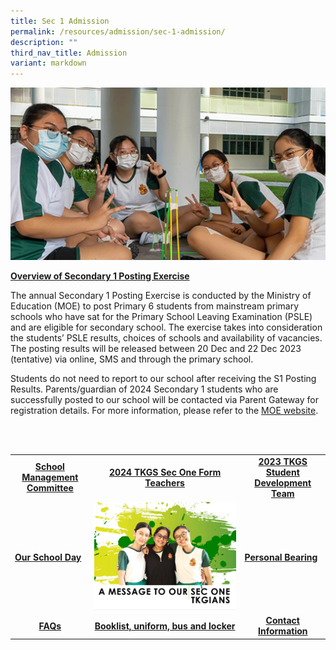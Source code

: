 ```yaml
---
title: Sec 1 Admission
permalink: /resources/admission/sec-1-admission/
description: ""
third_nav_title: Admission
variant: markdown
---
```

<img src="/images/Resources/Admission/s1admission.gif">

<p><strong><u>Overview of Secondary 1 Posting Exercise</u></strong></p>
<p>The annual Secondary 1 Posting Exercise is conducted by the Ministry of Education (MOE) to post Primary 6 students from mainstream primary schools who have sat for the Primary School Leaving Examination (PSLE) and are eligible for secondary school. The exercise takes into consideration the students’ PSLE results, choices of schools and availability of vacancies. The posting results will be released between 20 Dec and 22 Dec 2023 (tentative) via online, SMS and through the primary school.</p>
<p>Students do not need to report to our school after receiving the S1 Posting Results. Parents/guardian of 2024 Secondary 1 students who are successfully posted to our school will be contacted via Parent Gateway for registration details. For more information, please refer to the <a href="https://www.moe.gov.sg/news/press-releases/20231122-release-of-2023-psle-results#:~:text=The%20S1%20Posting%20Results%20will,applicant%20during%20the%20application%20process">MOE website</a>.&nbsp;</p>
<br>
<br>
<table>
<tbody>
<tr>
<td style="text-align: center;"><a href="https://drive.google.com/file/d/1a9BS3cHTObu_yzPJuF81_y_a4aBPjgUu/view?usp=sharing" target="_blank" rel="noopener"><strong>School Management Committee</strong></a></td>
<td style="text-align: center;"><a href="https://drive.google.com/file/d/1BTjofokggmYMzZISB5prlWSCFVtPMx31/view?usp=sharing" target="_blank" rel="noopener"><strong>2024 TKGS Sec One Form Teachers</strong></a></td>
<td style="text-align: center;"><a href="https://drive.google.com/file/d/1mScTRbGOuBwnzBwzyI99a7O8jARXfoGD/view?usp=sharing" target="_blank" rel="noopener"><strong>2023 TKGS Student Development Team</strong></a></td>
</tr>
<tr>
<td style="vertical-align: middle;"><a href="https://drive.google.com/file/d/1wGSJJV8t9qsFgG0B4PFCr3VZJ73I5J5k/view?usp=drive_link" target="_blank" rel="noopener"><strong>Our School Day</strong></a></td>
<td style="vertical-align: middle;"><a href="https://drive.google.com/file/d/1L-A20LLWcH6BjFctgFQJMJHIttDGHSUB/view?usp=sharing"><img src="/images/sec1.jpg"></a></td>
<td style="vertical-align: middle;"><a href="https://drive.google.com/file/d/1g-yZV60K0zSDiAiecFc2oFxygc_aI3QO/view?usp=sharing" target="_blank" rel="noopener"><strong>Personal Bearing</strong></a></td>
</tr>
<tr>
<td style="text-align: center;"><a href="https://drive.google.com/file/d/1MTnb-Vfc4KBs5RnZC1iuNaWPFpDVH-9G/view?usp=drive_link" target="_blank" rel="noopener"><strong>FAQs</strong></a></td>
<td style="text-align: center;"><a href="/resources/admission/other-admission-matters" target="_blank" rel="noopener"><strong>Booklist, uniform, bus and locker</strong></a></td>
<td style="text-align: center;"><a href="/useful-links/contact-information" target="_blank" rel="noopener"><strong>Contact Information</strong></a></td>
</tr>
</tbody>
</table>